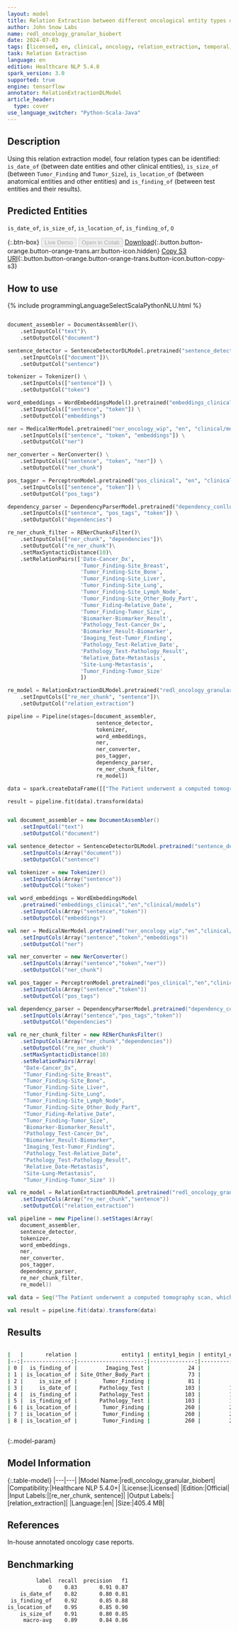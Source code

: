 ```yaml
---
layout: model
title: Relation Extraction between different oncological entity types using granular classes (ReDL)
author: John Snow Labs
name: redl_oncology_granular_biobert
date: 2024-07-03
tags: [licensed, en, clinical, oncology, relation_extraction, temporal, test, biomarker, anatomy, tensorflow]
task: Relation Extraction
language: en
edition: Healthcare NLP 5.4.0
spark_version: 3.0
supported: true
engine: tensorflow
annotator: RelationExtractionDLModel
article_header:
  type: cover
use_language_switcher: "Python-Scala-Java"
---
```


## Description

Using this relation extraction model, four relation types can be identified: `is_date_of` (between date entities and other clinical entities), `is_size_of` (between `Tumor_Finding` and `Tumor_Size`), `is_location_of` (between anatomical entities and other entities) and `is_finding_of` (between test entities and their results).

## Predicted Entities

`is_date_of`, `is_size_of`, `is_location_of`, `is_finding_of`, `O`

{:.btn-box}
<button class="button button-orange" disabled>Live Demo</button>
<button class="button button-orange" disabled>Open in Colab</button>
[Download](https://s3.amazonaws.com/auxdata.johnsnowlabs.com/clinical/models/redl_oncology_granular_biobert_en_5.4.0_3.0_1720038256440.zip){:.button.button-orange.button-orange-trans.arr.button-icon.hidden}
[Copy S3 URI](s3://auxdata.johnsnowlabs.com/clinical/models/redl_oncology_granular_biobert_en_5.4.0_3.0_1720038256440.zip){:.button.button-orange.button-orange-trans.button-icon.button-copy-s3}

## How to use



<div class="tabs-box" markdown="1">
{% include programmingLanguageSelectScalaPythonNLU.html %}
	
```python

document_assembler = DocumentAssembler()\
    .setInputCol("text")\
    .setOutputCol("document")

sentence_detector = SentenceDetectorDLModel.pretrained("sentence_detector_dl_healthcare","en","clinical/models")\
    .setInputCols(["document"])\
    .setOutputCol("sentence")

tokenizer = Tokenizer() \
    .setInputCols(["sentence"]) \
    .setOutputCol("token")

word_embeddings = WordEmbeddingsModel().pretrained("embeddings_clinical", "en", "clinical/models")\
    .setInputCols(["sentence", "token"]) \
    .setOutputCol("embeddings")

ner = MedicalNerModel.pretrained("ner_oncology_wip", "en", "clinical/models") \
    .setInputCols(["sentence", "token", "embeddings"]) \
    .setOutputCol("ner")

ner_converter = NerConverter() \
    .setInputCols(["sentence", "token", "ner"]) \
    .setOutputCol("ner_chunk")

pos_tagger = PerceptronModel.pretrained("pos_clinical", "en", "clinical/models") \
    .setInputCols(["sentence", "token"]) \
    .setOutputCol("pos_tags")

dependency_parser = DependencyParserModel.pretrained("dependency_conllu", "en") \
    .setInputCols(["sentence", "pos_tags", "token"]) \
    .setOutputCol("dependencies")

re_ner_chunk_filter = RENerChunksFilter()\
    .setInputCols(["ner_chunk", "dependencies"])\
    .setOutputCol("re_ner_chunk")\
    .setMaxSyntacticDistance(10)\
    .setRelationPairs(['Date-Cancer_Dx',
                       'Tumor_Finding-Site_Breast',
                       'Tumor_Finding-Site_Bone',
                       'Tumor_Finding-Site_Liver',
                       'Tumor_Finding-Site_Lung',
                       'Tumor_Finding-Site_Lymph_Node',
                       'Tumor_Finding-Site_Other_Body_Part',
                       'Tumor_Fiding-Relative_Date',
                       'Tumor_Finding-Tumor_Size',
                       'Biomarker-Biomarker_Result',
                       'Pathology_Test-Cancer_Dx',
                       'Biomarker_Result-Biomarker',
                       'Imaging_Test-Tumor_Finding',
                       'Pathology_Test-Relative_Date',
                       'Pathology_Test-Pathology_Result',
                       'Relative_Date-Metastasis',
                       'Site-Lung-Metastasis',
                       'Tumor_Finding-Tumor_Size'
                       ])

re_model = RelationExtractionDLModel.pretrained("redl_oncology_granular_biobert", "en", "clinical/models")\
    .setInputCols(["re_ner_chunk", "sentence"])\
    .setOutputCol("relation_extraction")

pipeline = Pipeline(stages=[document_assembler,
                            sentence_detector,
                            tokenizer,
                            word_embeddings,
                            ner,
                            ner_converter,
                            pos_tagger,
                            dependency_parser,
                            re_ner_chunk_filter,
                            re_model])

data = spark.createDataFrame([["The Patient underwent a computed tomography scan, which showed a complex ovarian mass, 2 cm insize . A Pap smear performed one month later was positive for atypical glandular cells suspicious for adenocarcinoma. The pathologic specimen showed extension of the tumor throughout the fallopian tubes, appendix, omentum, and 5 out of 5 enlarged lymph nodes."]]).toDF("text")

result = pipeline.fit(data).transform(data)
```
```scala

val document_assembler = new DocumentAssembler()
	.setInputCol("text")
	.setOutputCol("document")

val sentence_detector = SentenceDetectorDLModel.pretrained("sentence_detector_dl_healthcare","en","clinical/models")
	.setInputCols(Array("document"))
	.setOutputCol("sentence")

val tokenizer = new Tokenizer()
	.setInputCols(Array("sentence"))
	.setOutputCol("token")

val word_embeddings = WordEmbeddingsModel
	.pretrained("embeddings_clinical","en","clinical/models")
	.setInputCols(Array("sentence","token"))
	.setOutputCol("embeddings")

val ner = MedicalNerModel.pretrained("ner_oncology_wip","en","clinical/models")
	.setInputCols(Array("sentence","token","embeddings"))
	.setOutputCol("ner")

val ner_converter = new NerConverter()
	.setInputCols(Array("sentence","token","ner"))
	.setOutputCol("ner_chunk")

val pos_tagger = PerceptronModel.pretrained("pos_clinical","en","clinical/models")
	.setInputCols(Array("sentence","token"))
	.setOutputCol("pos_tags")

val dependency_parser = DependencyParserModel.pretrained("dependency_conllu","en")
	.setInputCols(Array("sentence","pos_tags","token"))
	.setOutputCol("dependencies")

val re_ner_chunk_filter = new RENerChunksFilter()
	.setInputCols(Array("ner_chunk","dependencies"))
	.setOutputCol("re_ner_chunk")
	.setMaxSyntacticDistance(10)
	.setRelationPairs(Array(
     "Date-Cancer_Dx",
     "Tumor_Finding-Site_Breast",
     "Tumor_Finding-Site_Bone",
     "Tumor_Finding-Site_Liver",
     "Tumor_Finding-Site_Lung",
     "Tumor_Finding-Site_Lymph_Node",
     "Tumor_Finding-Site_Other_Body_Part",
     "Tumor_Fiding-Relative_Date",
     "Tumor_Finding-Tumor_Size",
     "Biomarker-Biomarker_Result",
     "Pathology_Test-Cancer_Dx",
     "Biomarker_Result-Biomarker",
     "Imaging_Test-Tumor_Finding",
     "Pathology_Test-Relative_Date",
     "Pathology_Test-Pathology_Result",
     "Relative_Date-Metastasis",
     "Site-Lung-Metastasis",
     "Tumor_Finding-Tumor_Size" ))

val re_model = RelationExtractionDLModel.pretrained("redl_oncology_granular_biobert_wip","en","clinical/models")
	.setInputCols(Array("re_ner_chunk","sentence"))
	.setOutputCol("relation_extraction")

val pipeline = new Pipeline().setStages(Array(
    document_assembler,
    sentence_detector,
    tokenizer,
    word_embeddings,
    ner,
    ner_converter,
    pos_tagger,
    dependency_parser,
    re_ner_chunk_filter,
    re_model))

val data = Seq("The Patient underwent a computed tomography scan, which showed a complex ovarian mass, 2 cm insize . A Pap smear performed one month later was positive for atypical glandular cells suspicious for adenocarcinoma. The pathologic specimen showed extension of the tumor throughout the fallopian tubes, appendix, omentum, and 5 out of 5 enlarged lymph nodes.").toDF("text")

val result = pipeline.fit(data).transform(data)

```
</div>

## Results

```bash

|   |       relation |              entity1 | entity1_begin | entity1_end |                   chunk1 |              entity2 | entity2_begin | entity2_end |                   chunk2 | confidence |
|--:|---------------:|---------------------:|--------------:|------------:|-------------------------:|---------------------:|--------------:|------------:|-------------------------:|-----------:|
| 0 |  is_finding_of |         Imaging_Test |            24 |          47 | computed tomography scan |        Tumor_Finding |            81 |          84 |                     mass |   0.672964 |
| 1 | is_location_of | Site_Other_Body_Part |            73 |          79 |                  ovarian |        Tumor_Finding |            81 |          84 |                     mass |   0.976508 |
| 2 |     is_size_of |        Tumor_Finding |            81 |          84 |                     mass |           Tumor_Size |            87 |          90 |                     2 cm |   0.952546 |
| 3 |     is_date_of |       Pathology_Test |           103 |         111 |                Pap smear |        Relative_Date |           123 |         137 |          one month later |   0.927102 |
| 4 |  is_finding_of |       Pathology_Test |           103 |         111 |                Pap smear |     Pathology_Result |           156 |         179 | atypical glandular cells |   0.860861 |
| 5 |  is_finding_of |       Pathology_Test |           103 |         111 |                Pap smear |            Cancer_Dx |           196 |         209 |           adenocarcinoma |   0.545740 |
| 6 | is_location_of |        Tumor_Finding |           260 |         264 |                    tumor | Site_Other_Body_Part |           281 |         295 |          fallopian tubes |   0.875905 |
| 7 | is_location_of |        Tumor_Finding |           260 |         264 |                    tumor | Site_Other_Body_Part |           298 |         305 |                 appendix |   0.774170 |
| 8 | is_location_of |        Tumor_Finding |           260 |         264 |                    tumor | Site_Other_Body_Part |           308 |         314 |                  omentum |   0.906041 |
 
```

{:.model-param}
## Model Information

{:.table-model}
|---|---|
|Model Name:|redl_oncology_granular_biobert|
|Compatibility:|Healthcare NLP 5.4.0+|
|License:|Licensed|
|Edition:|Official|
|Input Labels:|[re_ner_chunk, sentence]|
|Output Labels:|[relation_extraction]|
|Language:|en|
|Size:|405.4 MB|

## References

In-house annotated oncology case reports.

## Benchmarking

```bash
         label  recall  precision   f1  
             O    0.83       0.91 0.87   
    is_date_of    0.82       0.80 0.81    
 is_finding_of    0.92       0.85 0.88   
is_location_of    0.95       0.85 0.90    
    is_size_of    0.91       0.80 0.85    
     macro-avg    0.89       0.84 0.86
```
